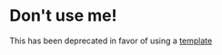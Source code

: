 

# Don't use me!

This has been deprecated in favor of using a [template](https://github.com/singlecell-batches/cookiecutter-reproducible-science)
